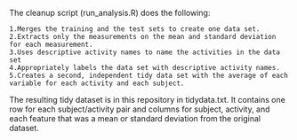
The cleanup script (run_analysis.R) does the following:

    1.Merges the training and the test sets to create one data set.
    2.Extracts only the measurements on the mean and standard deviation for each measurement.
    3.Uses descriptive activity names to name the activities in the data set
    4.Appropriately labels the data set with descriptive activity names.
    5.Creates a second, independent tidy data set with the average of each variable for each activity and each subject.


The resulting tidy dataset is in this repository in tidydata.txt. It contains one row for each subject/activity pair and columns for subject, activity, and each feature that was a mean or standard deviation from the original dataset.

